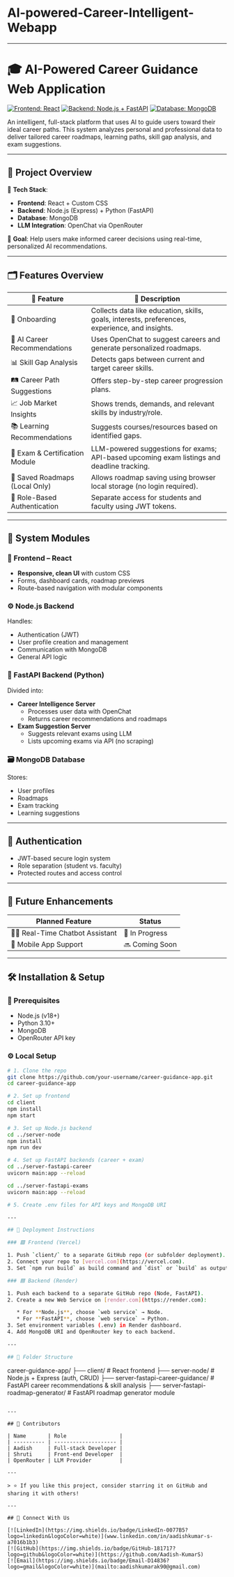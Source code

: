 # AI-powered-Career-Intelligent-Webapp
---

# 🎓 AI-Powered Career Guidance Web Application

[![Frontend: React](https://img.shields.io/badge/frontend-react-blue.svg)]()
[![Backend: Node.js + FastAPI](https://img.shields.io/badge/backend-node.js%20%2B%20fastapi-yellow.svg)]()
[![Database: MongoDB](https://img.shields.io/badge/database-mongodb-brightgreen.svg)]()

An intelligent, full-stack platform that uses AI to guide users toward their ideal career paths. This system analyzes personal and professional data to deliver tailored career roadmaps, learning paths, skill gap analysis, and exam suggestions.

---

## 🧭 Project Overview

🚀 **Tech Stack**:
- **Frontend**: React + Custom CSS  
- **Backend**: Node.js (Express) + Python (FastAPI)  
- **Database**: MongoDB  
- **LLM Integration**: OpenChat via OpenRouter

🎯 **Goal**: Help users make informed career decisions using real-time, personalized AI recommendations.

---

## 🗂️ Features Overview

| 🚀 Feature                        | 📝 Description                                                                                   |
|----------------------------------|--------------------------------------------------------------------------------------------------|
| 👤 Onboarding                    | Collects data like education, skills, goals, interests, preferences, experience, and insights.   |
| 🧠 AI Career Recommendations     | Uses OpenChat to suggest careers and generate personalized roadmaps.                             |
| 📊 Skill Gap Analysis            | Detects gaps between current and target career skills.                                           |
| 🛤️ Career Path Suggestions       | Offers step-by-step career progression plans.                                                    |
| 📈 Job Market Insights           | Shows trends, demands, and relevant skills by industry/role.                                     |
| 📚 Learning Recommendations      | Suggests courses/resources based on identified gaps.                                             |
| 📝 Exam & Certification Module   | LLM-powered suggestions for exams; API-based upcoming exam listings and deadline tracking.       |
| 💾 Saved Roadmaps (Local Only)   | Allows roadmap saving using browser local storage (no login required).                          |
| 🔐 Role-Based Authentication     | Separate access for students and faculty using JWT tokens.                                       |

---

## 🧩 System Modules

### 🎨 Frontend – React
- **Responsive, clean UI** with custom CSS  
- Forms, dashboard cards, roadmap previews  
- Route-based navigation with modular components

### ⚙️ Node.js Backend
Handles:
- Authentication (JWT)  
- User profile creation and management  
- Communication with MongoDB  
- General API logic

### 🧠 FastAPI Backend (Python)
Divided into:
- **Career Intelligence Server**  
  - Processes user data with OpenChat  
  - Returns career recommendations and roadmaps  
- **Exam Suggestion Server**  
  - Suggests relevant exams using LLM  
  - Lists upcoming exams via API (no scraping)

### 🗃️ MongoDB Database
Stores:
- User profiles  
- Roadmaps  
- Exam tracking  
- Learning suggestions

---

## 🔐 Authentication

- JWT-based secure login system  
- Role separation (student vs. faculty)  
- Protected routes and access control

---

## 📱 Future Enhancements

| Planned Feature                     | Status         |
|------------------------------------|----------------|
| 🧑‍🏫 Real-Time Chatbot Assistant     | 🚧 In Progress |
| 📲 Mobile App Support               | 🔜 Coming Soon |

---

## 🛠️ Installation & Setup

### 🔧 Prerequisites
- Node.js (v18+)  
- Python 3.10+  
- MongoDB  
- OpenRouter API key  

### ⚙️ Local Setup

```bash
# 1. Clone the repo
git clone https://github.com/your-username/career-guidance-app.git
cd career-guidance-app

# 2. Set up frontend
cd client
npm install
npm start

# 3. Set up Node.js backend
cd ../server-node
npm install
npm run dev

# 4. Set up FastAPI backends (career + exam)
cd ../server-fastapi-career
uvicorn main:app --reload

cd ../server-fastapi-exams
uvicorn main:app --reload

# 5. Create .env files for API keys and MongoDB URI

---

## 🚀 Deployment Instructions

### 🟪 Frontend (Vercel)

1. Push `client/` to a separate GitHub repo (or subfolder deployment).
2. Connect your repo to [vercel.com](https://vercel.com).
3. Set `npm run build` as build command and `dist` or `build` as output directory.

### 🟦 Backend (Render)

1. Push each backend to a separate GitHub repo (Node, FastAPI).
2. Create a new Web Service on [render.com](https://render.com):

   * For **Node.js**, choose `web service` → Node.
   * For **FastAPI**, choose `web service` → Python.
3. Set environment variables (.env) in Render dashboard.
4. Add MongoDB URI and OpenRouter key to each backend.

---

## 📌 Folder Structure

```
career-guidance-app/
├── client/                                   # React frontend
├── server-node/                              # Node.js + Express (auth, CRUD)
├── server-fastapi-career-guidance/           # FastAPI career recommendations & skill analysis
├── server-fastapi-roadmap-generator/         # FastAPI roadmap generator module
```

---

## 🤝 Contributors

| Name       | Role                 |
| ---------- | -------------------- |
| Aadish     | Full-stack Developer |
| Shruti     | Front-end Developer  |
| OpenRouter | LLM Provider         |

---

> ⭐ If you like this project, consider starring it on GitHub and sharing it with others!

---

## 🔗 Connect With Us

[![LinkedIn](https://img.shields.io/badge/LinkedIn-0077B5?logo=linkedin&logoColor=white)](www.linkedin.com/in/aadishkumar-s-a7016b1b3)  
[![GitHub](https://img.shields.io/badge/GitHub-181717?logo=github&logoColor=white)](https://github.com/Aadish-KumarS)  
[![Email](https://img.shields.io/badge/Email-D14836?logo=gmail&logoColor=white)](mailto:aadishkumarak90@gmail.com)
```
